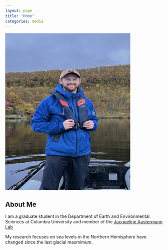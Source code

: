 ```yaml
---
layout: page
title: "Home"
categories: media
---
```


<img src="/assets/profile.jpeg" alt="Profile Picture" width="400" 
     height="500">

## About Me
I am a graduate student in the Department of Earth and Environmental Sciences at Columbia University and member of the [Jacqueline Austermann Lab](https://www.ldeo.columbia.edu/~jackya/)

My research focuses on sea levels in the Northern Hemisphere have changed since the last glacial maxmimum. 





